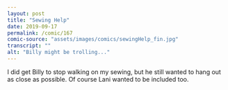 ```yaml
---
layout: post
title: "Sewing Help"
date: 2019-09-17
permalink: /comic/167
comic-source: "assets/images/comics/sewingHelp_fin.jpg"
transcript: ""
alt: "Billy might be trolling..."
---
```


I did get Billy to stop walking on my sewing, but he still wanted to hang out as close as possible.  Of course Lani wanted to be included too.
